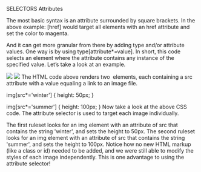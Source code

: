 
SELECTORS
Attributes

The most basic syntax is an attribute surrounded by square brackets. In the above example: [href] would target all elements with an href attribute and set the color to magenta.

And it can get more granular from there by adding type and/or attribute values. One way is by using type[attribute*=value]. In short, this code selects an element where the attribute contains any instance of the specified value. Let’s take a look at an example.

<img src='/images/seasons/cold/winter.jpg'>
<img src='/images/seasons/warm/summer.jpg'>
The HTML code above renders two <img> elements, each containing a src attribute with a value equaling a link to an image file.

img[src*='winter'] {
  height: 50px;
}
 
img[src*='summer'] {
  height: 100px;
}
Now take a look at the above CSS code. The attribute selector is used to target each image individually.

The first ruleset looks for an img element with an attribute of src that contains the string 'winter', and sets the height to 50px.
The second ruleset looks for an img element with an attribute of src that contains the string 'summer', and sets the height to 100px.
Notice how no new HTML markup (like a class or id) needed to be added, and we were still able to modify the styles of each image independently. This is one advantage to using the attribute selector!
